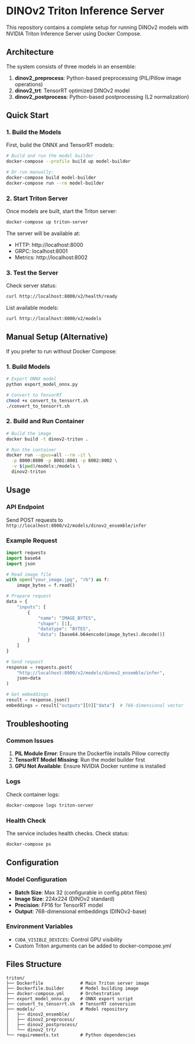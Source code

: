 # DINOv2 Triton Inference Server

This repository contains a complete setup for running DINOv2 models with NVIDIA Triton Inference Server using Docker Compose.

## Architecture

The system consists of three models in an ensemble:

1. **dinov2_preprocess**: Python-based preprocessing (PIL/Pillow image operations)
2. **dinov2_trt**: TensorRT optimized DINOv2 model
3. **dinov2_postprocess**: Python-based postprocessing (L2 normalization)

## Quick Start

### 1. Build the Models

First, build the ONNX and TensorRT models:

```bash
# Build and run the model builder
docker-compose --profile build up model-builder

# Or run manually:
docker-compose build model-builder
docker-compose run --rm model-builder
```

### 2. Start Triton Server

Once models are built, start the Triton server:

```bash
docker-compose up triton-server
```

The server will be available at:

- HTTP: http://localhost:8000
- GRPC: localhost:8001
- Metrics: http://localhost:8002

### 3. Test the Server

Check server status:

```bash
curl http://localhost:8000/v2/health/ready
```

List available models:

```bash
curl http://localhost:8000/v2/models
```

## Manual Setup (Alternative)

If you prefer to run without Docker Compose:

### 1. Build Models

```bash
# Export ONNX model
python export_model_onnx.py

# Convert to TensorRT
chmod +x convert_to_tensorrt.sh
./convert_to_tensorrt.sh
```

### 2. Build and Run Container

```bash
# Build the image
docker build -t dinov2-triton .

# Run the container
docker run --gpus=all --rm -it \
  -p 8000:8000 -p 8001:8001 -p 8002:8002 \
  -v $(pwd)/models:/models \
  dinov2-triton
```

## Usage

### API Endpoint

Send POST requests to `http://localhost:8000/v2/models/dinov2_ensemble/infer`

### Example Request

```python
import requests
import base64
import json

# Read image file
with open("your_image.jpg", "rb") as f:
    image_bytes = f.read()

# Prepare request
data = {
    "inputs": [
        {
            "name": "IMAGE_BYTES",
            "shape": [1],
            "datatype": "BYTES",
            "data": [base64.b64encode(image_bytes).decode()]
        }
    ]
}

# Send request
response = requests.post(
    "http://localhost:8000/v2/models/dinov2_ensemble/infer",
    json=data
)

# Get embeddings
result = response.json()
embeddings = result["outputs"][0]["data"]  # 768-dimensional vector
```

## Troubleshooting

### Common Issues

1. **PIL Module Error**: Ensure the Dockerfile installs Pillow correctly
2. **TensorRT Model Missing**: Run the model builder first
3. **GPU Not Available**: Ensure NVIDIA Docker runtime is installed

### Logs

Check container logs:

```bash
docker-compose logs triton-server
```

### Health Check

The service includes health checks. Check status:

```bash
docker-compose ps
```

## Configuration

### Model Configuration

- **Batch Size**: Max 32 (configurable in config.pbtxt files)
- **Image Size**: 224x224 (DINOv2 standard)
- **Precision**: FP16 for TensorRT model
- **Output**: 768-dimensional embeddings (DINOv2-base)

### Environment Variables

- `CUDA_VISIBLE_DEVICES`: Control GPU visibility
- Custom Triton arguments can be added to docker-compose.yml

## Files Structure

```
triton/
├── Dockerfile              # Main Triton server image
├── Dockerfile.builder      # Model building image
├── docker-compose.yml      # Orchestration
├── export_model_onnx.py    # ONNX export script
├── convert_to_tensorrt.sh  # TensorRT conversion
├── models/                 # Model repository
│   ├── dinov2_ensemble/
│   ├── dinov2_preprocess/
│   ├── dinov2_postprocess/
│   └── dinov2_trt/
└── requirements.txt        # Python dependencies
```
